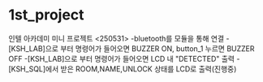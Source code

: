 # 1st_project
인텔 아카데미 미니 프로젝트
<250531>
-bluetooth를 모듈을 통해 연결
-[KSH_LAB]으로 부터 명령어가 들어오면 BUZZER ON, button_1 누르면 BUZZER OFF
-[KSH_LAB]으로 부터 명령어가 들어오면 LCD 내 "DETECTED" 출력
-[KSH_SQL]에서 받은 ROOM,NAME,UNLOCK 상태를 LCD로 출력(진행중)